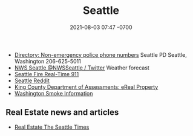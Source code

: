 ﻿---
layout: post
title:  "Seattle"
date:   2021-08-03 07:47 -0700
categories: links
---

- [Directory: Non-emergency police phone numbers](https://www.police1.com/resources/articles/non-emergency-police-phone-numbers-6MpSCmo7w3SdRciS/)
Seattle PD	Seattle, Washington	206-625-5011
- [NWS Seattle  @NWSSeattle  / Twitter](https://twitter.com/NWSSeattle) Weather forecast
- [Seattle Fire Real-Time 911](http://www2.seattle.gov/fire/realtime911/getRecsForDatePub.asp?action=Today&incDate=&rad1=des)
- [Seattle Reddit](https://www.reddit.com/r/Seattle/)
- [King County Department of Assessments: eReal Property](https://blue.kingcounty.com/Assessor/eRealProperty/Detail.aspx?ParcelNbr=3123089027)
- [Washington Smoke Information](https://wasmoke.blogspot.com/)

## Real Estate news and articles
- [Real Estate  The Seattle Times](https://www.seattletimes.com/business/real-estate/)



